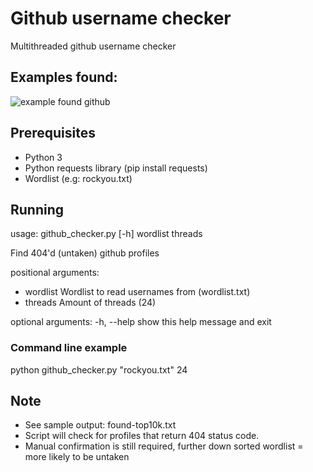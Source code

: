 # Github username checker

Multithreaded github username checker

## Examples found:

![example found github](https://i.imgur.com/598ipUA.png)

## Prerequisites

* Python 3
* Python requests library (pip install requests)
* Wordlist (e.g: rockyou.txt)

## Running

usage: github_checker.py [-h] wordlist threads

Find 404'd (untaken) github profiles

positional arguments:
* wordlist    Wordlist to read usernames from (wordlist.txt)
* threads     Amount of threads (24)

optional arguments:
  -h, --help  show this help message and exit

### Command line example

python github_checker.py "rockyou.txt" 24

## Note 

* See sample output: found-top10k.txt
* Script will check for profiles that return 404 status code.
* Manual confirmation is still required, further down sorted wordlist = more likely to be untaken
